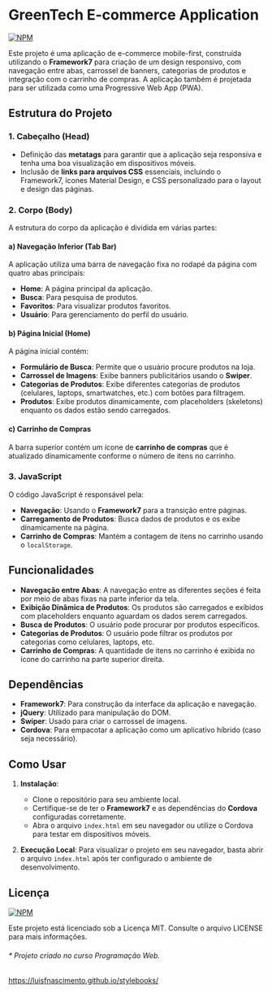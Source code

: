 # GreenTech E-commerce Application

[![NPM](https://img.shields.io/npm/l/react)](https://github.com/LuisFNascimento/GREENTECH/blob/main/LICENSE)

Este projeto é uma aplicação de e-commerce mobile-first, construída utilizando o **Framework7** para criação de um design responsivo, com navegação entre abas, carrossel de banners, categorias de produtos e integração com o carrinho de compras. A aplicação também é projetada para ser utilizada como uma Progressive Web App (PWA).

## Estrutura do Projeto

### 1. **Cabeçalho (Head)**
- Definição das **metatags** para garantir que a aplicação seja responsiva e tenha uma boa visualização em dispositivos móveis.
- Inclusão de **links para arquivos CSS** essenciais, incluindo o Framework7, ícones Material Design, e CSS personalizado para o layout e design das páginas.

### 2. **Corpo (Body)**
A estrutura do corpo da aplicação é dividida em várias partes:

#### a) **Navegação Inferior (Tab Bar)**
A aplicação utiliza uma barra de navegação fixa no rodapé da página com quatro abas principais:
- **Home**: A página principal da aplicação.
- **Busca**: Para pesquisa de produtos.
- **Favoritos**: Para visualizar produtos favoritos.
- **Usuário**: Para gerenciamento do perfil do usuário.

#### b) **Página Inicial (Home)**
A página inicial contém:
- **Formulário de Busca**: Permite que o usuário procure produtos na loja.
- **Carrossel de Imagens**: Exibe banners publicitários usando o **Swiper**.
- **Categorias de Produtos**: Exibe diferentes categorias de produtos (celulares, laptops, smartwatches, etc.) com botões para filtragem.
- **Produtos**: Exibe produtos dinamicamente, com placeholders (skeletons) enquanto os dados estão sendo carregados.

#### c) **Carrinho de Compras**
A barra superior contém um ícone de **carrinho de compras** que é atualizado dinamicamente conforme o número de itens no carrinho.

### 3. **JavaScript**
O código JavaScript é responsável pela:
- **Navegação**: Usando o **Framework7** para a transição entre páginas.
- **Carregamento de Produtos**: Busca dados de produtos e os exibe dinamicamente na página.
- **Carrinho de Compras**: Mantém a contagem de itens no carrinho usando o `localStorage`.

## Funcionalidades

- **Navegação entre Abas**: A navegação entre as diferentes seções é feita por meio de abas fixas na parte inferior da tela.
- **Exibição Dinâmica de Produtos**: Os produtos são carregados e exibidos com placeholders enquanto aguardam os dados serem carregados.
- **Busca de Produtos**: O usuário pode procurar por produtos específicos.
- **Categorias de Produtos**: O usuário pode filtrar os produtos por categorias como celulares, laptops, etc.
- **Carrinho de Compras**: A quantidade de itens no carrinho é exibida no ícone do carrinho na parte superior direita.

## Dependências

- **Framework7**: Para construção da interface da aplicação e navegação.
- **jQuery**: Utilizado para manipulação do DOM.
- **Swiper**: Usado para criar o carrossel de imagens.
- **Cordova**: Para empacotar a aplicação como um aplicativo híbrido (caso seja necessário).

## Como Usar

1. **Instalação**:
   - Clone o repositório para seu ambiente local.
   - Certifique-se de ter o **Framework7** e as dependências do **Cordova** configuradas corretamente.
   - Abra o arquivo `index.html` em seu navegador ou utilize o Cordova para testar em dispositivos móveis.

2. **Execução Local**:
   Para visualizar o projeto em seu navegador, basta abrir o arquivo `index.html` após ter configurado o ambiente de desenvolvimento.

## Licença

[![NPM](https://img.shields.io/npm/l/react)](https://github.com/LuisFNascimento/GREENTECH/blob/main/LICENSE)

Este projeto está licenciado sob a Licença MIT. Consulte o arquivo LICENSE para mais informações.


###### * Projeto criado no curso Programação Web.
https://luisfnascimento.github.io/stylebooks/
